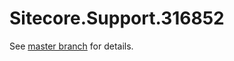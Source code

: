 # Sitecore.Support.316852

See [master branch](https://github.com/sitecoresupport/Sitecore.Support.316852) for details.
